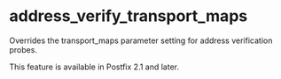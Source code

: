 # address_verify_transport_maps 


Overrides the transport_maps parameter setting for address verification
probes.



This feature is available in Postfix 2.1 and later.



